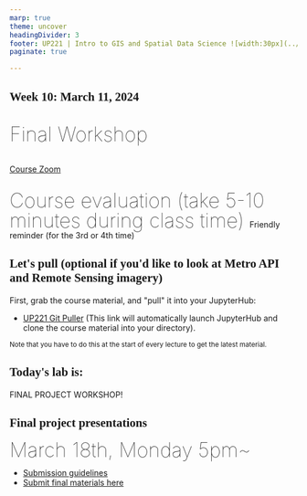 ```yaml
---
marp: true
theme: uncover
headingDivider: 3
footer: UP221 | Intro to GIS and Spatial Data Science ![width:30px](../images/globe.png)
paginate: true

---
```


<style>
kesmall {font-size:0.6em}
medium {font-size:0.9em}
large {font-size:2em}
xlarge {font-size:4em}
gray {padding:20px;background-color:whitesmoke;font-weight:800}
plum {padding:20px;background-color:plum;line-height:3}
xl { font-size:2.5em;font-weight:100;line-height:1}
h1,h2,h3,h4,h5{font-family:serif}
section {font-size:2em;font-weight:300;}
left {text-align:left;}
</style>

## Week 10: March 11, 2024


<xl>

Final Workshop

</xl>

[Course Zoom](https://ucla.zoom.us/j/94971812993?pwd=NjI4bkxRR2s3Q0FVblU0WmlHbXNodz09)




##

<xl>
Course evaluation (take 5-10 minutes during class time)
</xl>
Friendly reminder (for the 3rd or 4th time)

## Let's pull (optional if you'd like to look at Metro API and Remote Sensing imagery)

First, grab the course material, and "pull" it into your JupyterHub:

* [UP221 Git Puller](https://jupyter.idre.ucla.edu/hub/user-redirect/git-pull?repo=https%3A%2F%2Fgithub.com%2Fcgiamarino9%2F24W-UP221&urlpath=lab%2Ftree%2F24W-UP221%2F&branch=main) 
(This link will automatically launch JupyterHub and clone the course material into your directory). 

<small>Note that you have to do this at the start of every lecture to get the latest material.
</small>


## Today's lab is:

FINAL PROJECT WORKSHOP!

## Final project presentations

<xl>
March 18th, Monday 5pm~

</xl>

<br>

- [Submission guidelines](https://github.com/cgiamarino9/24W-UP221/tree/main/Midterm%20and%20Finals#final-project-30-of-your-final-grade)
- [Submit final materials here](https://github.com/cgiamarino9/24W-UP221/discussions/12)